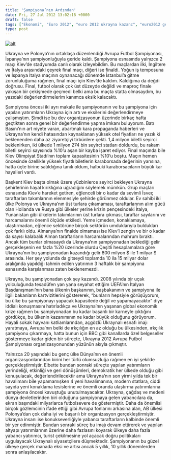 ```yaml
---
title: 'Şampiyona’nın Ardından'
date: Fri, 27 Jul 2012 13:02:18 +0000
draft: false
tags: ["Ekonomi", "Euro 2012", "euro 2012 ukrayna kazanc", "euro2012 gelirleri", "ispanya", "Kiev", "sampiyona", "Spor", "Turizm", "turizm ukrayna", "Ukrayna", "Ukrayna Dış İlişkileri"]
type: post
---
```


[![alt](http://tuid.org.ua/wp-content/uploads/2012/07/sampiyonadan-sonra-Burak-Pehlivan-1024x692.jpg "Fireworks are let off in the fanzone in")](http://tuid.org.ua/wp-content/uploads/2012/07/sampiyonadan-sonra-Burak-Pehlivan.jpg)

Ukrayna ve Polonya’nın ortaklaşa düzenlendiği Avrupa Futbol Şampiyonası, İspanya’nın şampiyonluğuyla geride kaldı. Şampiyona esnasında yalnızca 2 maçı Kiev’de stadyumda canlı olarak izleyebildim. Bu maçlardan ilki, İngiltere ve İtalya arasındaki çeyrek final maçı, diğeri ise finaldi. Yoğun iş temposuna ve İspanya İtalya maçının oynanacağı dönemde İstanbul’a gitme zorunluluğuma rağmen, final maçı için Kiev’de kaldım. Kaldığıma da değdi doğrusu. Final, futbol olarak çok üst düzeyde değildi ve maproç finale yakışan bir çekişmede geçmedi belki ama bu maçta statta olmasaydım, bu yazıdaki değerlendirmelerim kanımca eksik kalacaktı.

Şampiyona öncesi iki ayrı makale ile şampiyonanın ve bu şampiyona için yapılan yatırımların Ukrayna için artı ve eksilerini değerlendirmeye çalışmıştım. Şimdi ise bu dev organizasyonun üzerinde birkaç hafta geçtikten sonra genel bir değerlendirme yapma imkanı buluyorum. Batı Basını’nın art niyete varan, abartmalı kara propaganda haberleri ve Ukrayna’nın kendi hatasından kaynaklanan yüksek otel fiyatları ne yazık ki beklenenden daha az ziyaretçiyi tirbünlere çekti. 1,4 milyon biletli seyirci beklenirken, iki ülkede 1 milyon 274 bin seyirci statları doldurdu, bu rakam biletli seyirci sayısında %10’u aşan bir kayba işaret ediyor. Final maçında bile Kiev Olimpiyat Stadı’nın toplam kapasitesinin %10’u boştu. Maçın hemen öncesinde özellikle yüksek fiyatlı biletlerin karaborsada değerinin yarısına, hatta üçte birine satıldığına tanık oldum, halbuki karaborsacıların büyük kar hayalleri vardı.

Başkent Kiev başta olmak üzere yüzbinlerce seyirci bekleyen Ukrayna şehirlerinin hayal kırıklığına uğradığını söylemek mümkün. Grup maçları esnasında Kiev’e hareket getiren, eğlenceli bir o kadar da sevimli İsveç taraftarları takımlarının elenmesiyle şehirde görünmez oldular. Ev sahibi iki ülke Polonya ve Ukrayna’nın üst turlara çıkamaması, taraftarlarının alım gücü olan Hollanda ve Rusya gibi ülkeler yerine krizin pençesindeki İtalya, Yunanistan gibi ülkelerin takımlarının üst turlara çıkması, taraftar sayılarını ve harcamalarını önemli ölçüde etkiledi. Yeme içmeden, konaklamaya, ulaştırmadan, eğlence sektörüne birçok sektörün umduklarıyla buldukları çok farklı oldu. Almanya’nın finalde olmaması ise Kiev’i zengin ve bir o kadar da sayısı kalabalık Alman taraftarların harcamalarından mahrum bıraktı. Ancak tüm bunlar olmasaydı da Ukrayna’nın şampiyonadan beklediği gelir gerçekleşenin en fazla %20 üzerinde olurdu Çeşitli hesaplamalara göre Ukrayna’nın bu şampiyonadan kazandığı gelir 800 milyon $ ile 1 milyar $ arasında. Her şey yolunda da gitseydi toplamda 10 ila 15 milyar dolar aralığında yapıldığı tahmin edilen yatırımın 3 haftalık bir şampiyona esnasında karşılanması zaten beklenemezdi.

Ukrayna, bu şampiyonadan çok şey kazandı. 2008 yılında bir uçak yolculuğunda tesadüfen yan yana seyahat ettiğim UEFA’nın İtalyan Başdanışmanı’nın bana ülkenin başkanının, başbakanının ve şampiyona ile ilgili bakanların kartvizitlerini göstererek, “bunların hepsiyle görüşüyorum, bu ülke bu şampiyonayı yapacak kapasitede değil ve yapamayacaktır” diye iddialı konuşmasını hatırladıkça ve Ukrayna’nın yaşanan global ekonomik krize rağmen bu şampiyonadan bu kadar başarılı bir karneyle çıktığını gördükçe, bu ülkenin kazanımının ne kadar büyük olduğunu görüyorum. Hayali sokak hayvanı katliamlarından, açgözlü Ukraynalı esnafı imajı yaratmaya, Avrupa’nın belki de ırkçılığın en az olduğu bu ülkesinden, ırkçılık şampiyonu çıkarmaya, hatta bunun için BBC gibi kanallarda özel belgeseller göstermeye kadar giden bir süreçte, Ukrayna 2012 Avrupa Futbol Şampiyonası organizasyonundan yüzünün akıyla çıkmıştır.

Yalnızca 20 yaşındaki bu genç ülke Dünya’nın en önemli organizasyonlarından birini her türlü olumsuzluğa rağmen en iyi şekilde gerçekleştirmiştir. Elbette bundan sonraki süreçte yapılan yatırımların yerindeliği, etkinliği ve geri dönüşümleri, demokratik her ülkede olduğu gibi konuşulacak, değerlendirilecektir ama Ukrayna’nın son yirmi yılda tek bir havalimanı bile yapamamışken 4 yeni havalimanına, modern statlara, ciddi sayıda yeni konaklama tesislerine ve önemli oranda ulaştırma yatırımlarına şampiyona öncesi kavuştuğu unutulmayacaktır. Ukrayna, çağdaş ve medeni dünya devletlerinden biri olduğunu şampiyonaya gelen yabancılara da, ekran başındaki milyarlarca futbolsevere de göstermiştir. Daha da önemlisi birçok gözlemcinin ifade ettiği gibi Avrupa fonlarını arkasına alan, AB ülkesi Polonya’dan çok daha iyi ve başarılı bir organizasyon gerçekleştirmiştir. Ukrayna insanı ise konukseverliğiyle yabancı taraftarların kalbinde önemli bir yer edinmiştir. Bundan sonraki süreç bu imajı devam ettirerek ve yapılan altyapı yatırımlarının üzerine daha fazlasını koyarak ülkeye daha fazla yabancı yatırımcı, turist çekilmesine yol açacak doğru politikaları uygulayacak Ukraynalı siyasetçilere düşmektedir. Şampiyonanın bu güzel ülkeye gerçek manada eksi ve artısı ancak 5 yıllık, 10 yıllık dönemlerden sonra anlaşılacaktır.
